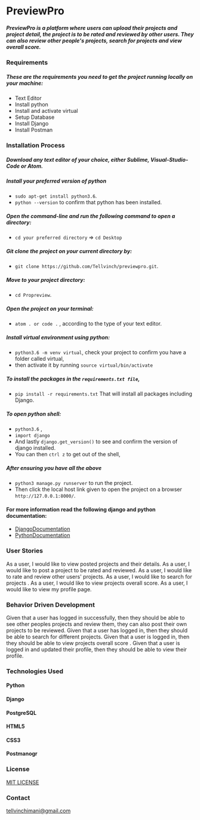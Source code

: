 # PreviewPro
##### PreviewPro is a platform where users can upload  their projects and project detail, the project is to be rated and reviewed by other users. They can also review other people's projects, search for projects and view overall score.

### Requirements

##### These are the requirements you need to get the project running locally on your machine:
  - Text Editor
  - Install python
  - Install and activate virtual
  - Setup Database
  - Install Django
  - Install Postman
### Installation Process

##### Download any text editor of your choice, either Sublime, Visual-Studio-Code or Atom.

##### Install your preferred version of python
  - ```sudo apt-get install python3.6```.
  - ```python --version``` to confirm that python has been installed.

##### Open the command-line and run the following command to open a directory:
  - ```cd your preferred directory``` => ```cd Desktop```

##### Git clone the project on your current directory by:
  - ```git clone https://github.com/Tellvinch/previewpro.git```.

##### Move to your project directory:
- ```cd Propreview```.

##### Open the project on your terminal:
  - ```atom . or code .``` , according to the type of your text editor.

##### Install virtual environment using python:
  - ```python3.6 -m venv virtual```, check your project to confirm you have a folder called virtual,
  - then activate it by running ```source virtual/bin/activate```

##### To install the packages in the ```requirements.txt file```,
  - ```pip install -r requirements.txt```  That will install all packages including Django.

##### To open python shell:
  - ```python3.6``` ,
  - ```import django```
  - And lastly ```django.get_version()``` to see and confirm the version of django installed.
  - You can then ```ctrl z``` to get out of the shell,

##### After ensuring you have all the above
  - ```python3 manage.py runserver``` to run the project.
  - Then click the local host link given to open the project on a browser ```http://127.0.0.1:8000/```.

#### For more information read the following django and python documentation:
  - [DjangoDocumentation](https://docs.djangoproject.com/en/1.11/intro/install/)
  - [PythonDocumentation](https://www.python.org/doc/)

### User Stories
 As a user, I would like to view posted projects and their details.
 As a user, I would like to post a project to be rated and reviewed.
 As a user, I would like to rate and  review other users' projects.
 As a user, I would like to search for projects .
 As a user, I would like to view projects overall score.
 As a user, I would like to view my profile page.

### Behavior Driven Development
 Given that a user has logged  in successfully, then they should be able to see other peoples projects and review them, they can also post their own projects to be reviewed.
 Given that a user has logged in, then they should be able to search for different projects.
 Given that a user is logged in, then they should be able to view projects overall score .
 Given that a user is logged in and updated their profile, then they should be able to  view their profile.

### Technologies Used
 #### Python
 #### Django
 #### PostgreSQL
 #### HTML5
 #### CSS3
 #### Postmanogr

### License
[MIT LICENSE](https://github.com/Tellvinch/previewpro/blob/master/license.md)

### Contact
 tellvinchimani@gmail.com
